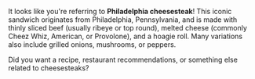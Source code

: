 It looks like you're referring to **Philadelphia cheesesteak**! This iconic sandwich originates from Philadelphia, Pennsylvania, and is made with thinly sliced beef (usually ribeye or top round), melted cheese (commonly Cheez Whiz, American, or Provolone), and a hoagie roll. Many variations also include grilled onions, mushrooms, or peppers.

Did you want a recipe, restaurant recommendations, or something else related to cheesesteaks?
